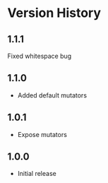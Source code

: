 # Version History

## 1.1.1

Fixed whitespace bug

## 1.1.0

* Added default mutators

## 1.0.1

* Expose mutators

## 1.0.0

* Initial release
